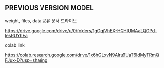 ## PREVIOUS VERSION MODEL

weight, files, data 공유 문서 드라이브

https://drive.google.com/drive/u/0/folders/1gGqjVhEX-HQHIUMAaLQGPd-lesRUYhEa

colab link

https://colab.research.google.com/drive/1x6hGLxvN9Alru9UaT6IdMyTRmQFJux-D?usp=sharing
